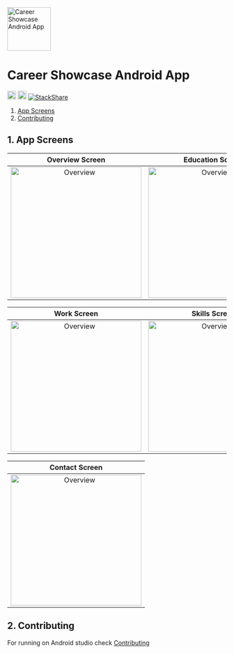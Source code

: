 <img alt="Career Showcase Android App" src="app/src/main/res/mipmap-xxxhdpi/ic_launcher.png" height="100">

# Career Showcase Android App

[<img alt="Career Showcase Android App" src="docs/images/stores/320px-Get_it_on_Google_play.svg.png" height="20">](https://play.google.com/store/apps/details?id=com.alaskalany.careershowcase)
[<img alt="Career Showcase Android App" src="https://travis-ci.com/AlAskalany/CareerShowcase.svg?branch=master" height="20">](https://travis-ci.com/AlAskalany/CareerShowcase.svg?branch=master) [![StackShare](https://img.shields.io/badge/tech-stack-0690fa.svg?style=flat)](https://stackshare.io/AlAskalany/career-showcase-android-app)


1. [App Screens](#1-app-screens)
2. [Contributing](#2-contributing)

## 1. App Screens

**Overview Screen** | **Education Screen**
:-:|:-:
<img src="docs/images/screenshots/Screenshot_1_overview_frame.png" title="Overview" height="" width="300"> | <img src="docs/images/screenshots/Screenshot_2_education_frame.png" title="Overview" height="" width="300">

**Work Screen** | **Skills Screen**
:-:|:-:
<img src="docs/images/screenshots/Screenshot_3_work_frame.png" title="Overview" height="" width="300">|<img src="docs/images/screenshots/Screenshot_4_skills_frame.png" title="Overview" height="" width="300">

| **Contact Screen** |
|:-:|
| <img src="docs/images/screenshots/Screenshot_5_contact_frame.png" title="Overview" height="" width="300"> |

## 2. Contributing

For running on Android studio check [Contributing][docs-contributing]

[docs-contributing]: docs/CONTRIBUTING.md
